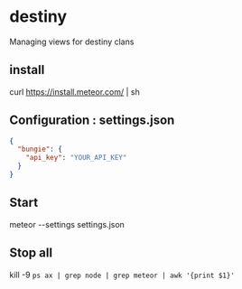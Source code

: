 # destiny
Managing views for destiny clans

## install
curl https://install.meteor.com/ | sh

## Configuration : settings.json
```json
{
  "bungie": {
    "api_key": "YOUR_API_KEY"
  }
}
```

## Start
meteor --settings settings.json

## Stop all
kill -9 `ps ax | grep node | grep meteor | awk '{print $1}'`
